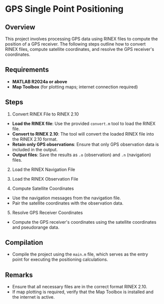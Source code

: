 # GPS Single Point Positioning

## Overview
This project involves processing GPS data using RINEX files to compute the position of a GPS receiver. The following steps outline how to convert RINEX files, compute satellite coordinates, and resolve the GPS receiver's coordinates.

## Requirements
- **MATLAB R2024a or above**
- **Map Toolbox** (for plotting maps; internet connection required)

## Steps

1. Convert RINEX File to RINEX 2.10
- **Load the RINEX file**: Use the provided `convert.m` tool to load the RINEX file.
- **Convert to RINEX 2.10**: The tool will convert the loaded RINEX file into the RINEX 2.10 format.
- **Retain only GPS observations**: Ensure that only GPS observation data is included in the output.
- **Output files**: Save the results as `.o` (observation) and `.n` (navigation) files.

2. Load the RINEX Navigation File
3. Load the RINEX Observation File

4. Compute Satellite Coordinates
- Use the navigation messages from the navigation file.
- Pair the satellite coordinates with the observation data.

5. Resolve GPS Receiver Coordinates
- Compute the GPS receiver's coordinates using the satellite coordinates and pseudorange data.

## Compilation
- Compile the project using the `main.m` file, which serves as the entry point for executing the positioning calculations.

## Remarks
- Ensure that all necessary files are in the correct format RINEX 2.10.
- If map plotting is required, verify that the Map Toolbox is installed and the internet is active.

